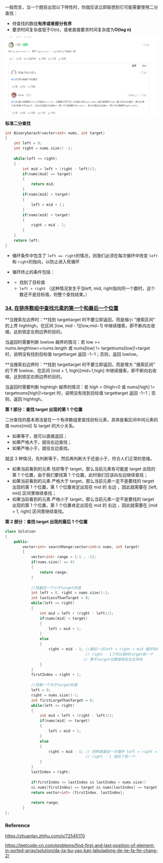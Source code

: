一般而言，当一个题目出现以下特性时，你就应该立即联想到它可能需要使用二分查找：

- 待查找的数组**有序或者部分有序**
- 要求时间复杂度低于O(n)，或者直接要求时间复杂度为**O(log n)**

![image-20210615224851969](../img/image-20210615224851969.png)

**标准二分查找**

```c++
int BinarySerach(vector<int> nums, int target)
{
    int left = 0;
    int right = nums.size() -1;
    
    while(left <= right)
    {
        int mid = left + (right - left)/2;
        if(nums[mid] == target)
        {
            return mid;
        }
        if(nums[mid] < target)
        {
			left = mid + 1；
        }
        if(nums[mid] > target)
        {
            right = mid - 1;
        }
    }
    return left;
}
```

- 循环条件中包含了 `left == right`的情况，则我们必须在每次循环中改变 `left` 和 `right`的指向，以防止进入死循环

- 循环终止的条件包括：

- - 找到了目标值
  - `left > right` （这种情况发生于当left, mid, right指向同一个数时，这个数还不是目标值，则整个查找结束。）



### [34. 在排序数组中查找元素的第一个和最后一个位置](https://leetcode-cn.com/problems/find-first-and-last-position-of-element-in-sorted-array/)

**当搜索左边界时：**找到 targettarget 时不要立即返回，而是缩小 "搜索区间" 的上界 highhigh，在区间 [low, mid - 1][low,mid−1] 中继续搜索，即不断向左收缩，达到锁定左侧边界的目的。

当返回时需要判断 lowlow 越界的情况：若 low >= nums.lengthlow>=nums.length 或 nums[low] != targetnums[low]!=target 时，说明没有找到目标值 targettarget 返回 -1−1；否则，返回 lowlow。

**当搜索右边界时：**找到 targettarget 时不要立即返回，而是增大 "搜索区间" 的下界 lowlow，在区间 [mid + 1, high][mid+1,high] 中继续搜索，即不断向右收缩，达到锁定右侧边界的目的。

当返回时需要判断 highhigh 越界的情况：若 high < 0high<0 或 nums[high] != targetnums[high]!=target 时，说明没有找到目标值 targettarget 返回 -1−1；否则，返回 highhigh。



**第 1 部分：查找 target 出现的第 1 个位置**

二分查找的基本用法是在一个有序数组里查找目标元素，具体是看区间中间元素的值 nums[mid] 与 target 的大小关系。

- 如果等于，就可以直接返回；
- 如果严格大于，就往右边查找；
- 如果严格小于，就往左边查找。

就这 3 种情况，先判断等于，然后再判断大于还是小于，符合人们正常的思维。

- 如果当前看到的元素 恰好等于 target，那么当前元素有可能是 target 出现的第 1 个位置，由于我们要找第 1 个位置，此时我们应该向左边继续查找；
- 如果当前看到的元素 严格大于 target，那么当前元素一定不是要找的 target 出现的第 1 个位置，第 1 个位置肯定出现在 mid 的 左边 ，因此就需要在 [left, mid] 区间里继续查找；
- 如果当前看到的元素 严格小于 target，那么当前元素一定不是要找的 target 出现的第 1 个位置，第 1 个位置肯定出现在 mid 的 右边 ，因此就需要在 [mid + 1, right] 区间里继续查找。

**第 2 部分：查找 target 出现的最后 1 个位置**

```c++
class Solution 
{
    public:
        vector<int> searchRange(vector<int>& nums, int target) 
        {
            vector<int> range = {-1 , -1};
            if(nums.size() == 0)
            {
                return range;
            }

            //找最后一个小于target的值
            int left = 0, right = nums.size()-1;
            int lastLessThanTarget = 0;
            while(left <= right)
            {
                int mid = left + (right - left)/2;
                if(nums[mid] < target)
                {
                    left = mid + 1;
                }
                else
                {
                    right = mid - 1; //最后一次left = right = mid 循环的时候
                                     // right - 1了所以指向target前一个
                    				// 等于target也要继续往左边寻找
                }
            }
            firstIndex = right + 1;

            //找第一个大于target的值
            left = 0;
            right = nums.size()-1;
            int firstLargeThanTarget = 0;
            while(left <= right)
            {
                int mid = left + (right - left)/2;
                if(nums[mid] <= target)
                {
                    left = mid + 1;
                }
                else
                {
                    right = mid - 1; // 同样是最后一次循环 left = right = mid的时候
                                     // right - 1 指向了前一个
                }
            }
            lastIndex = right;

            if(firstIndex <= lastIndex && lastIndex < nums.size()
            && nums[firstIndex] == target && nums[lastIndex] == target)
            return vector<int> {firstIndex, lastIndex};

            return range;
        }
};
```



### Reference

https://zhuanlan.zhihu.com/p/72545170

https://leetcode-cn.com/problems/find-first-and-last-position-of-element-in-sorted-array/solution/da-jia-bu-yao-kan-labuladong-de-jie-fa-fei-chang-2/
